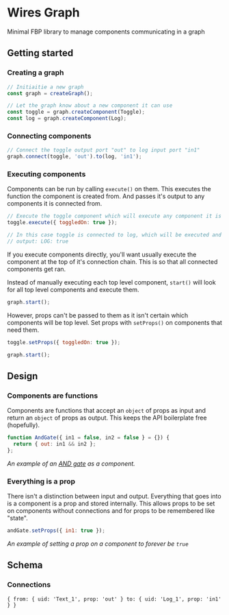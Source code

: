 # Wires Graph
Minimal FBP library to manage components communicating in a graph

## Getting started
### Creating a graph
```js
// Initiaitie a new graph
const graph = createGraph();

// Let the graph know about a new component it can use
const toggle = graph.createComponent(Toggle);
const log = graph.createComponent(Log);
```

### Connecting components
```js
// Connect the toggle output port "out" to log input port "in1"
graph.connect(toggle, 'out').to(log, 'in1');
```

### Executing components
Components can be run by calling `execute()` on them. This executes the function the component is created from. And passes it's output to any components it is connected from.

```js
// Execute the toggle component which will execute any component it is connected to.
toggle.execute({ toggledOn: true });

// In this case toggle is connected to log, which will be executed and log out the result.
// output: LOG: true
```

If you execute components directly, you'll want usually execute the component at the top of it's connection chain. This is so that all connected components get ran. 

Instead of manually executing each top level component, `start()` will look for all top level components and execute them.
```js
graph.start();
```

However, props can't be passed to them as it isn't certain which components will be top level. Set props with `setProps()` on components that need them.

```js
toggle.setProps({ toggledOn: true });

graph.start();
```

## Design
### Components are functions
Components are functions that accept an `object` of props as input and return an `object` of props as output. This keeps the API boilerplate free (hopefully).

```js
function AndGate({ in1 = false, in2 = false } = {}) {
  return { out: in1 && in2 };
};
```
_An example of an [AND gate](https://en.wikipedia.org/wiki/AND_gate) as a component._

### Everything is a prop
There isn't a distinction between input and output. Everything that goes into is a component is a prop and stored internally. This allows props to be set on components without connections and for props to be remembered like "state".

```js
andGate.setProps({ in1: true });
```
_An example of setting a prop on a component to forever be `true`_

## Schema
### Connections
`
{
  from: { uid: 'Text_1', prop: 'out' }
  to: { uid: 'Log_1', prop: 'in1' }
}
`

